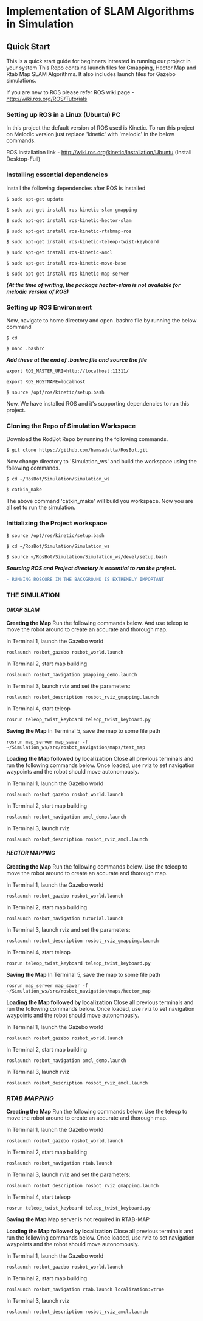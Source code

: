 # Implementation of SLAM Algorithms in Simulation 

## Quick Start
This is a quick start guide for beginners intrested in running our project in your system
This Repo contains launch files for Gmapping, Hector Map and Rtab Map SLAM Algorithms.
It also includes launch files for Gazebo simulations.

If you are new to ROS please refer ROS wiki page - http://wiki.ros.org/ROS/Tutorials

### Setting up ROS in a Linux (Ubuntu) PC

In this project the default version of ROS used is Kinetic.
To run this project on Melodic version just replace 'kinetic' with 'melodic' in the below commands.

ROS installation link - http://wiki.ros.org/kinetic/Installation/Ubuntu  (Install Desktop-Full)

### Installing essential dependencies

Install the following dependencies after ROS is installed

```
$ sudo apt-get update

$ sudo apt-get install ros-kinetic-slam-gmapping 

$ sudo apt-get install ros-kinetic-hector-slam   

$ sudo apt-get install ros-kinetic-rtabmap-ros

$ sudo apt-get install ros-kinetic-teleop-twist-keyboard

$ sudo apt-get install ros-kinetic-amcl

$ sudo apt-get install ros-kinetic-move-base

$ sudo apt-get install ros-kinetic-map-server

```

**_(At the time of writing, the package hector-slam is not available for melodic version of ROS)_**

### Setting up ROS Environment

Now, navigate to home directory and open .bashrc file by running the below command

```
$ cd

$ nano .bashrc
```

**_Add these at the end of .bashrc file and source the file_**

```
export ROS_MASTER_URI=http://localhost:11311/

export ROS_HOSTNAME=localhost
```

```
$ source /opt/ros/kinetic/setup.bash
```

Now, We have installed ROS and it's supporting dependencies to run this project.

### Cloning the Repo of Simulation Workspace

Download the RodBot Repo by running the following commands.

```
$ git clone https://github.com/hamsadatta/RosBot.git
```

Now change directory to 'Simulation_ws' and build the workspace using the following commands.

```
$ cd ~/RosBot/Simulation/Simulation_ws

$ catkin_make
```

The above command 'catkin_make' will build you workspace. Now you are all set to run the simulation.

### Initializing the Project workspace

```
$ source /opt/ros/kinetic/setup.bash

$ cd ~/RosBot/Simulation/Simulation_ws

$ source ~/RosBot/Simulation/Simulation_ws/devel/setup.bash
```
**_Sourcing ROS and Project directory is essential to run the project._**

```diff
- RUNNING ROSCORE IN THE BACKGROUND IS EXTREMELY IMPORTANT
```

### THE SIMULATION

#### *GMAP SLAM*

**Creating the Map**
Run the following commands below. And use teleop to move the robot around to create an accurate and thorough map.

In Terminal 1, launch the Gazebo world
```
roslaunch rosbot_gazebo rosbot_world.launch
```
In Terminal 2, start map building
```
roslaunch rosbot_navigation gmapping_demo.launch
```
In Terminal 3, launch rviz and set the parameters:
```
roslaunch rosbot_description rosbot_rviz_gmapping.launch
```
In Terminal 4, start teleop
```
rosrun teleop_twist_keyboard teleop_twist_keyboard.py
```


**Saving the Map**
In Terminal 5, save the map to some file path
```
rosrun map_server map_saver -f ~/Simulation_ws/src/rosbot_navigation/maps/test_map
```


**Loading the Map followed by localization**
Close all previous terminals and run the following commands below. Once loaded, use rviz to set navigation waypoints and the robot should move autonomously.

In Terminal 1, launch the Gazebo world
```
roslaunch rosbot_gazebo rosbot_world.launch
```
In Terminal 2, start map building
```
roslaunch rosbot_navigation amcl_demo.launch
```
In Terminal 3, launch rviz
```
roslaunch rosbot_description rosbot_rviz_amcl.launch
```



#### *HECTOR MAPPING*
**Creating the Map**
Run the following commands below. Use the teleop to move the robot around to create an accurate and thorough map.

In Terminal 1, launch the Gazebo world
```
roslaunch rosbot_gazebo rosbot_world.launch
```
In Terminal 2, start map building
```
roslaunch rosbot_navigation tutorial.launch
```
In Terminal 3, launch rviz and set the parameters:
```
roslaunch rosbot_description rosbot_rviz_gmapping.launch
```
In Terminal 4, start teleop
```
rosrun teleop_twist_keyboard teleop_twist_keyboard.py
```


**Saving the Map**
In Terminal 5, save the map to some file path
```
rosrun map_server map_saver -f ~/Simulation_ws/src/rosbot_navigation/maps/hector_map
```


**Loading the Map followed by localization**
Close all previous terminals and run the following commands below. Once loaded, use rviz to set navigation waypoints and the robot should move autonomously.

In Terminal 1, launch the Gazebo world
```
roslaunch rosbot_gazebo rosbot_world.launch
```
In Terminal 2, start map building
```
roslaunch rosbot_navigation amcl_demo.launch
```
In Terminal 3, launch rviz
```
roslaunch rosbot_description rosbot_rviz_amcl.launch
```




### *RTAB MAPPING*

**Creating the Map**
Run the following commands below. Use the teleop to move the robot around to create an accurate and thorough map.

In Terminal 1, launch the Gazebo world
```
roslaunch rosbot_gazebo rosbot_world.launch
```
In Terminal 2, start map building
```
roslaunch rosbot_navigation rtab.launch
```
In Terminal 3, launch rviz and set the parameters:
```
roslaunch rosbot_description rosbot_rviz_gmapping.launch
```
In Terminal 4, start teleop
```
rosrun teleop_twist_keyboard teleop_twist_keyboard.py
```


**Saving the Map**
Map server is not required in RTAB-MAP


**Loading the Map followed by localization**
Close all previous terminals and run the following commands below. Once loaded, use rviz to set navigation waypoints and the robot should move autonomously.

In Terminal 1, launch the Gazebo world
```
roslaunch rosbot_gazebo rosbot_world.launch
```
In Terminal 2, start map building
```
roslaunch rosbot_navigation rtab.launch localization:=true
```
In Terminal 3, launch rviz
```
roslaunch rosbot_description rosbot_rviz_amcl.launch
```
